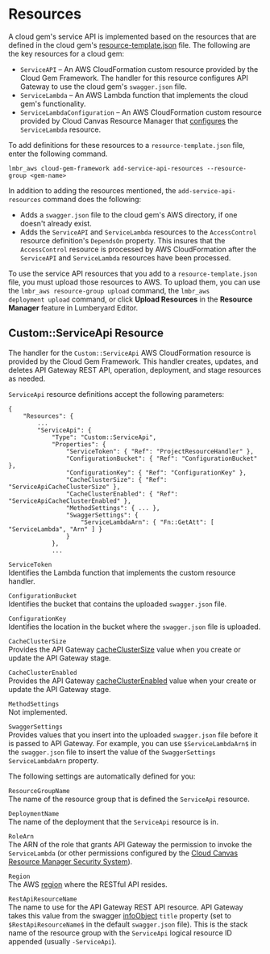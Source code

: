 # Resources<a name="cloud-canvas-cgf-service-api-resources"></a>

A cloud gem's service API is implemented based on the resources that are defined in the cloud gem's [resource\-template\.json](cloud-canvas-resource-definitions.md#cloud-canvas-resource-template) file\. The following are the key resources for a cloud gem:
+ `ServiceAPI` – An AWS CloudFormation custom resource provided by the Cloud Gem Framework\. The handler for this resource configures API Gateway to use the cloud gem's `swagger.json` file\.
+ `ServiceLambda` – An AWS Lambda function that implements the cloud gem's functionality\.
+ `ServiceLambdaConfiguration` – An AWS CloudFormation custom resource provided by Cloud Canvas Resource Manager that [configures](cloud-canvas-custom-resources.md#cloud-canvas-custom-resources-lambda-configuration) the `ServiceLambda` resource\.

To add definitions for these resources to a `resource-template.json` file, enter the following command\.

```
lmbr_aws cloud-gem-framework add-service-api-resources --resource-group <gem-name>
```

In addition to adding the resources mentioned, the `add-service-api-resources` command does the following:
+ Adds a `swagger.json` file to the cloud gem's AWS directory, if one doesn't already exist\.
+ Adds the `ServiceAPI` and `ServiceLambda` resources to the `AccessControl` resource definition's `DependsOn` property\. This insures that the `AccessControl` resource is processed by AWS CloudFormation after the `ServiceAPI` and `ServiceLambda` resources have been processed\.

To use the service API resources that you add to a `resource-template.json` file, you must upload those resources to AWS\. To upload them, you can use the `lmbr_aws resource‑group upload` command, the `lmbr_aws deployment upload` command, or click **Upload Resources** in the **Resource Manager** feature in Lumberyard Editor\.

## Custom::ServiceApi Resource<a name="cloud-canvas-cgf-service-api-resources-customserviceapi"></a>

The handler for the `Custom::ServiceApi` AWS CloudFormation resource is provided by the Cloud Gem Framework\. This handler creates, updates, and deletes API Gateway REST API, operation, deployment, and stage resources as needed\.

`ServiceApi` resource definitions accept the following parameters:

```
{
    "Resources": {
        ... 
        "ServiceApi": {
            "Type": "Custom::ServiceApi", 
            "Properties": {
                "ServiceToken": { "Ref": "ProjectResourceHandler" }, 
                "ConfigurationBucket": { "Ref": "ConfigurationBucket" }, 
                "ConfigurationKey": { "Ref": "ConfigurationKey" }, 
                "CacheClusterSize": { "Ref": "ServiceApiCacheClusterSize" }, 
                "CacheClusterEnabled": { "Ref": "ServiceApiCacheClusterEnabled" }, 
                "MethodSettings": { ... }, 
                "SwaggerSettings": {
                    "ServiceLambdaArn": { "Fn::GetAtt": [ "ServiceLambda", "Arn" ] }
                }
            },
            ...
```

`ServiceToken`  
Identifies the Lambda function that implements the custom resource handler\.

`ConfigurationBucket`  
Identifies the bucket that contains the uploaded `swagger.json` file\.

`ConfigurationKey`  
Identifies the location in the bucket where the `swagger.json` file is uploaded\.

`CacheClusterSize`  
Provides the API Gateway [cacheClusterSize](https://docs.aws.amazon.com/apigateway/api-reference/link-relation/stage-create/#cacheClusterSize) value when you create or update the API Gateway stage\.

`CacheClusterEnabled`  
Provides the API Gateway [cacheClusterEnabled](https://docs.aws.amazon.com/apigateway/api-reference/link-relation/stage-create/#cacheClusterEnabled) value when your create or update the API Gateway stage\.

`MethodSettings`  
Not implemented\.

`SwaggerSettings`  
Provides values that you insert into the uploaded `swagger.json` file before it is passed to API Gateway\. For example, you can use `$ServiceLambdaArn$` in the `swagger.json` file to insert the value of the `SwaggerSettings` `ServiceLambdaArn` property\. 

The following settings are automatically defined for you:

`ResourceGroupName`  
The name of the resource group that is defined the `ServiceApi` resource\.

`DeploymentName`  
The name of the deployment that the `ServiceApi` resource is in\.

`RoleArn`  
The ARN of the role that grants API Gateway the permission to invoke the `ServiceLambda` \(or other permissions configured by the [Cloud Canvas Resource Manager Security System](cloud-canvas-rm-security.md)\)\.

`Region`  
The AWS [region](https://docs.aws.amazon.com/AmazonRDS/latest/UserGuide/Concepts.RegionsAndAvailabilityZones.html) where the RESTful API resides\.

`RestApiResourceName`  
The name to use for the API Gateway REST API resource\. API Gateway takes this value from the swagger [infoObject](http://swagger.io/specification/#infoObject) `title` property \(set to `$RestApiResourceName$` in the default `swagger.json` file\)\. This is the stack name of the resource group with the `ServiceApi` logical resource ID appended \(usually `-ServiceApi`\)\.